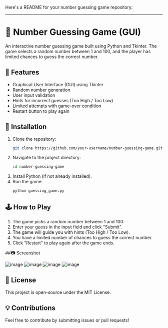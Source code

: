 Here's a README for your number guessing game repository:  

---

# 🎯 Number Guessing Game (GUI)  

An interactive number guessing game built using Python and Tkinter. The game selects a random number between 1 and 100, and the player has limited chances to guess the correct number.  

## 📌 Features  
- Graphical User Interface (GUI) using Tkinter  
- Random number generation  
- User input validation  
- Hints for incorrect guesses (Too High / Too Low)  
- Limited attempts with game-over condition  
- Restart button to play again  

## 🔧 Installation  
1. Clone the repository:  
   ```bash
   git clone https://github.com/your-username/number-guessing-game.git
   ```
2. Navigate to the project directory:  
   ```bash
   cd number-guessing-game
   ```
3. Install Python (if not already installed).  
4. Run the game:  
   ```bash
   python guessing_game.py
   ```  

## 🕹️ How to Play  
1. The game picks a random number between 1 and 100.  
2. Enter your guess in the input field and click "Submit".  
3. The game will guide you with hints (Too High / Too Low).  
4. You have a limited number of chances to guess the correct number.  
5. Click "Restart" to play again after the game ends.  

##📷 Screenshot


![image](https://github.com/user-attachments/assets/e759fbdd-d5ce-42ce-96f6-9a1a3a28f2d0)
![image](https://github.com/user-attachments/assets/575b7af7-958b-4462-80fd-882235ed5e9f)
![image](https://github.com/user-attachments/assets/573d28df-0bc6-4306-b0fa-2340617e92da)
![image](https://github.com/user-attachments/assets/909446a0-7f9d-46c0-90c2-148acfafff73)


## 📜 License  
This project is open-source under the MIT License.  

## 💡 Contributions  
Feel free to contribute by submitting issues or pull requests!  

